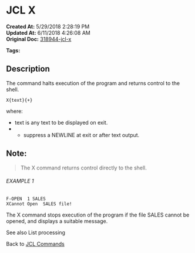 # JCL X

**Created At:** 5/29/2018 2:28:19 PM  
**Updated At:** 6/11/2018 4:26:08 AM  
**Original Doc:** [318944-jcl-x](https://docs.jbase.com/45792-jcl/318944-jcl-x)  

**Tags:**
<badge text='jcl' vertical='middle' />

## Description 

The command halts execution of the program and returns control to the shell.

```
X{text}{+}
```

where:

- text is any text to be displayed on exit.
- + suppress a NEWLINE at exit or after text output.




## Note: 


> The X command returns control directly to the shell.




###### EXAMPLE 1

```
F-OPEN  1 SALES
XCannot Open  SALES file!
```

The X command stops execution of the program if the file SALES cannot be opened, and displays a suitable message.



See also List processing

Back to [JCL Commands](jcl-commands)



###### 

